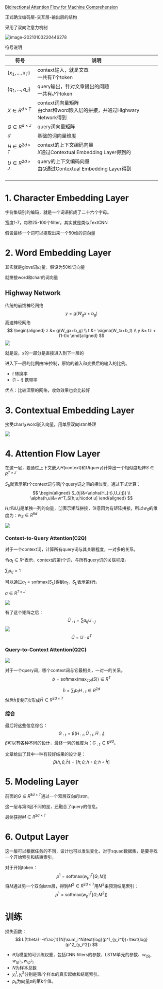 [Bidirectional Attention Flow for Machine Comprehension](https://arxiv.org/abs/1611.01603)

正式确立编码层-交互层-输出层的结构

采用了双向注意力机制

![image-20210103220446278](img/BiDAF.png)

符号说明

| 符号                    | 说明                                                         |
| ----------------------- | ------------------------------------------------------------ |
| $\{x_1,...,x_T\}$       | context输入，就是文章<br />一共有$T$个token                  |
| $\{q_1,...,q_J\}$       | query输出，针对文章提出的问题<br />一共有$J$个token          |
| $X\in R^{d \times T}$   | context词向量矩阵<br />由char和word嵌入层的拼接，并通过Highwary Network得到 |
| $Q\in R^{d \times J}$   | query词向量矩阵                                              |
| $d$                     | 基础的词向量维度                                             |
| $H \in R^{2d \times T}$ | context的上下文编码向量<br />$X$通过Contextual Embedding Layer得到的 |
| $U \in R^{2d \times J}$ | query的上下文编码向量<br />由$Q$通过Contextual Embedding Layer得到 |
|                         |                                                              |
|                         |                                                              |
|                         |                                                              |
|                         |                                                              |



# 1. Character Embedding Layer

字符集级别的编码，就是一个词语拆成了二十六个字母。

宽度1-7，每种25-100个filter。其实就是类似TextCNN

假设最终一个词可以提取出来一个50维的词向量

# 2. Word Embedding Layer

其实就是glove词向量，假设为50维词向量

就拼接word和char的词向量

## Highway Network

传统的前馈神经网络
$$
y=g(W_gx+b_g)
$$
高速神经网络
$$
\begin{aligned}
z &= g(W_gx+b_g) \\
t &= \sigma(W_tx+b_t) \\
y &= tz + (1-t)x 
\end{aligned}
$$
![](img/highway.png)

就是说，$x$的一部分是直接进入到下一层的

进入下一层的比例由$t$来控制，原始的输入和变换后的输入的比例。

- $t$ 转换率
- $(1-t)$ 携带率

优点：比较深层的网络，收敛效果也会比较好

# 3. Contextual Embedding Layer

接受char与word嵌入向量，用单层双向lstm处理

![](img/Contextual-Embedding-Layer.png)

# 4. Attention Flow Layer

在这一层，要通过上下文嵌入$H$(context)和$U$(query)计算出一个相似度矩阵$S\in R^{T \times J}$

$S_{tj}$就表示第$t$个context词与第$j$个query词之间的相似度。通过下式计算：
$$
\begin{aligned}
S_{tj}&=\alpha(H_{:t},U_{:j}) \\
\alpha(h,u)&=w^T_S[h;u;h\odot u]
\end{aligned}
$$


$H_:t$和$U_:j$是单独一列的向量，$[;]$表示矩阵拼接，注意因为有矩阵拼接，所以$w_S$的维度为：$w_S \in R^{6d}$

![](img/相似度矩阵.png)

### Context-to-Query Attention(C2Q)

对于一个context词，计算所有query词与其关联程度，一对多的关系。

令$a_t\in R^J$表示，context的第t个词，与所有query词的关联程度。

$\sum_ja_{tj}=1$

可以通过$a_t=\text{softmax}(S_{t:})$得到$\alpha_t$，$S_{t:}$表示第$t$行。

$a\in R^{T\times J}$

![](img/相似度矩阵2.png)

有了这个矩阵之后：
$$
\tilde{U}_{:t}=\sum a_{tj}U_{:j}
$$
![](img/C2Q.png)
$$
\tilde{U}=U \cdot a^T
$$

### Query-to-Context Attention(Q2C)

![](img/Q2C.png)

对于一个query词，哪个context词与它最相关，一对一的关系。
$$
b=\text{softmax}(\text{max}_{col}(S))\in R^T
$$

$$
\tilde{h}=\sum_tb_tH_{:t}\in R^{2d}
$$
然后$\tilde{h}$复制$T$次形成$\tilde{H}\in R^{2d \times T}$

### 综合

最后将这些信息综合：
$$
G_{:t}=\beta(H_{:t},\tilde{U}_{:t},\tilde{H}_{:t})
$$
$\beta$可以有各种不同的设计，最终一列的维度为：$G_{:t} \in R^{8d}$。

文章给出了其中一种有较好结果的设计是：
$$
\beta(h,\tilde{u},\tilde{h})=[h;\tilde{u};h\circ \tilde{u};h \circ \tilde{h}]
$$


# 5. Modeling Layer

前面的$G\in R^{8d \times T}$通过一个双层双向的lstm。

这一层与第3层不同的是，还融合了query的信息。

最终获得$M\in R^{2d \times T}$

# 6. Output Layer

这一层可以根据任务的不同，设计也可以发生变化，对于squad数据集，是要寻找一个开始索引和结束索引。

对于开始token：
$$
p^1=\text{softmax}(w^T_{p^1}[G;M])
$$
将$M$通过另一个双向lstm层，得到$M^2 \in R^{2d \times T}$用$M^2$来预测结尾索引：
$$
p^1=\text{softmax}(w^T_{p^1}[G;M^2])
$$

# 训练

损失函数：
$$
L(\theta)=-\frac{1}{N}\sum_i^N\text{log}(p^1_{y_i^1})+\text{log}(p^2_{y_i^2})
$$

- $\theta$为模型的可训练权重，包括CNN filters的参数、LSTM单元的参数、$w_{(S)}, w_{(p^1)}, w_{(p^2)}$
- $N$为样本总数
- $y_i^1,y_i^2$分别是第$i$个样本的真实起始和结尾索引。
- $p_k$为向量$p$的第k个值。